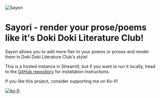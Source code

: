![Sayori](https://chito.ge/AkbAugU.png)

# Sayori - render your prose/poems like it's Doki Doki Literature Club!  

Sayori allows you to add more flair to your poems or proses and render them in Doki Doki Literature Club's style!

This is a hosted instance in Streamlit, but if you want to run it locally, head to the [GitHub repository](https://github.com/sr229/Sayori) for installation instructions.


If you like this project, consider supporting me on Ko-fi!

[![ko-fi](https://ko-fi.com/img/githubbutton_sm.svg)](https://ko-fi.com/Y8Y6Y0W4)